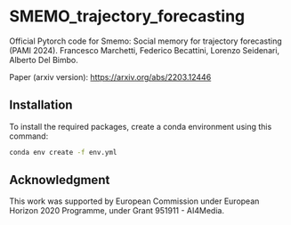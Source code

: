 # SMEMO_trajectory_forecasting
Official Pytorch code for Smemo: Social memory for trajectory forecasting (PAMI 2024).
Francesco Marchetti, Federico Becattini, Lorenzo Seidenari, Alberto Del Bimbo.

Paper (arxiv version): https://arxiv.org/abs/2203.12446


## Installation
To install the required packages, create a conda environment using this command: 
```bash
conda env create -f env.yml
```

## Acknowledgment
This work was supported by European Commission under European Horizon 2020 Programme, under Grant 951911 - AI4Media.
